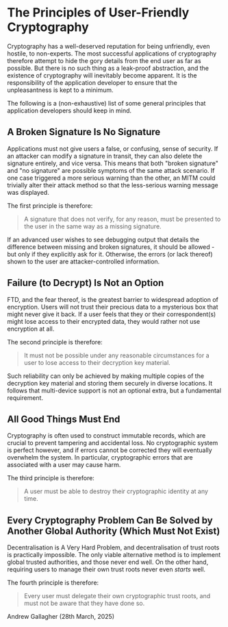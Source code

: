 # The Principles of User-Friendly Cryptography

Cryptography has a well-deserved reputation for being unfriendly, even hostile, to non-experts.
The most successful applications of cryptography therefore attempt to hide the gory details from the end user as far as possible.
But there is no such thing as a leak-proof abstraction, and the existence of cryptography will inevitably become apparent.
It is the responsibility of the application developer to ensure that the unpleasantness is kept to a minimum.

The following is a (non-exhaustive) list of some general principles that application developers should keep in mind.

## A Broken Signature Is No Signature

Applications must not give users a false, or confusing, sense of security.
If an attacker can modify a signature in transit, they can also delete the signature entirely, and vice versa.
This means that both "broken signature" and "no signature" are possible symptoms of the same attack scenario.
If one case triggered a more serious warning than the other, an MITM could trivially alter their attack method so that the less-serious warning message was displayed.

The first principle is therefore:

> A signature that does not verify, for any reason, must be presented to the user in the same way as a missing signature.

If an advanced user wishes to see debugging output that details the difference between missing and broken signatures, it should be allowed - but only if they explicitly ask for it.
Otherwise, the errors (or lack thereof) shown to the user are attacker-controlled information.

## Failure (to Decrypt) Is Not an Option

FTD, and the fear thereof, is the greatest barrier to widespread adoption of encryption.
Users will not trust their precious data to a mysterious box that might never give it back.
If a user feels that they or their correspondent(s) might lose access to their encrypted data, they would rather not use encryption at all.

The second principle is therefore:

> It must not be possible under any reasonable circumstances for a user to lose access to their decryption key material.

Such reliability can only be achieved by making multiple copies of the decryption key material and storing them securely in diverse locations.
It follows that multi-device support is not an optional extra, but a fundamental requirement.

## All Good Things Must End

Cryptography is often used to construct immutable records, which are crucial to prevent tampering and accidental loss.
No cryptographic system is perfect however, and if errors cannot be corrected they will eventually overwhelm the system.
In particular, cryptographic errors that are associated with a user may cause harm.

The third principle is therefore:

> A user must be able to destroy their cryptographic identity at any time.

## Every Cryptography Problem Can Be Solved by Another Global Authority (Which Must Not Exist)

Decentralisation is A Very Hard Problem, and decentralisation of trust roots is practically impossible.
The only viable alternative method is to implement global trusted authorities, and those never end well.
On the other hand, requiring users to manage their own trust roots never even *starts* well.

The fourth principle is therefore:

> Every user must delegate their own cryptographic trust roots, and must not be aware that they have done so.

Andrew Gallagher (28th March, 2025)
